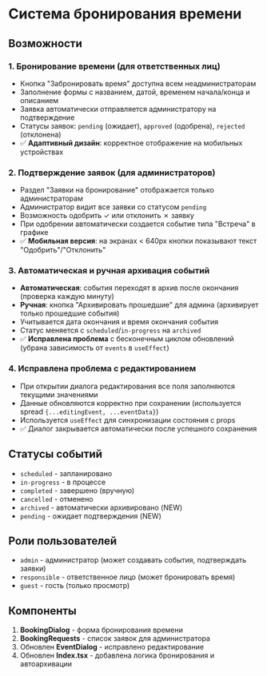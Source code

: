 # Система бронирования времени

## Возможности

### 1. Бронирование времени (для ответственных лиц)
- Кнопка "Забронировать время" доступна всем неадминистраторам
- Заполнение формы с названием, датой, временем начала/конца и описанием
- Заявка автоматически отправляется администратору на подтверждение
- Статусы заявок: `pending` (ожидает), `approved` (одобрена), `rejected` (отклонена)
- ✅ **Адаптивный дизайн**: корректное отображение на мобильных устройствах

### 2. Подтверждение заявок (для администраторов)
- Раздел "Заявки на бронирование" отображается только администраторам
- Администратор видит все заявки со статусом `pending`
- Возможность одобрить ✓ или отклонить ✗ заявку
- При одобрении автоматически создается событие типа "Встреча" в графике
- ✅ **Мобильная версия**: на экранах < 640px кнопки показывают текст "Одобрить"/"Отклонить"

### 3. Автоматическая и ручная архивация событий
- **Автоматическая**: события переходят в архив после окончания (проверка каждую минуту)
- **Ручная**: кнопка "Архивировать прошедшие" для админа (архивирует только прошедшие события)
- Учитывается дата окончания и время окончания события
- Статус меняется с `scheduled`/`in-progress` на `archived`
- ✅ **Исправлена проблема** с бесконечным циклом обновлений (убрана зависимость от `events` в `useEffect`)

### 4. Исправлена проблема с редактированием
- При открытии диалога редактирования все поля заполняются текущими значениями
- Данные обновляются корректно при сохранении (используется spread `{...editingEvent, ...eventData}`)
- Используется `useEffect` для синхронизации состояния с props
- ✅ Диалог закрывается автоматически после успешного сохранения

## Статусы событий

- `scheduled` - запланировано
- `in-progress` - в процессе
- `completed` - завершено (вручную)
- `cancelled` - отменено
- `archived` - автоматически архивировано (NEW)
- `pending` - ожидает подтверждения (NEW)

## Роли пользователей

- `admin` - администратор (может создавать события, подтверждать заявки)
- `responsible` - ответственное лицо (может бронировать время)
- `guest` - гость (только просмотр)

## Компоненты

1. **BookingDialog** - форма бронирования времени
2. **BookingRequests** - список заявок для администратора
3. Обновлен **EventDialog** - исправлено редактирование
4. Обновлен **Index.tsx** - добавлена логика бронирования и автоархивации